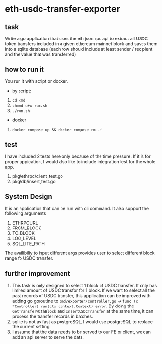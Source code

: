# eth-usdc-transfer-exporter

## task
Write a go application that uses the eth json rpc api to extract all USDC token transfers included in a given ethereum mainnet block and saves them into a sqlite database (each row should include at least sender / recipient and the value that was transferred)

## how to run it
You run it with script or docker.
- by script: 
1. `cd cmd`
1. `chmod u+x run.sh`
1. `./run.sh`

- docker
1. `docker compose up && docker compose rm -f`

## test
I have included 2 tests here only because of the time pressure. If it is for proper appication, I would also like to include integration test for the whole app.
1. pkg/ethrpc/client_test.go
1. pkg/db/insert_test.go

## System Design
It is an application that can be run with cli command. It also support the following arguments
1. ETHRPCURL
1. FROM_BLOCK
1. TO_BLOCK
1. LOG_LEVEL
1. SQL_LITE_PATH

The availibiliy to input different args provides user to select different block range fo USDC transfer.

## further improvement
1. This task is only designed to select 1 block of USDC transfer. It only has limited amount of USDC transfor for 1 block. If we want to select all the past records of USDC transfer, this application can be improved with adding go goroutine to `cmd/exporter/controller.go` -> `func (c *Controller) run(ctx context.Context) error`. By doing the `GetTransferWithBlock` and `InsertUSDCTransfer` at the same time, it can process the transfer records in batches. 
1. sqlite is not as fast as postgreSQL, I would use postgreSQL to replace the current setting
1. I assume that the data needs to be served to our FE or client, we can add an api server to serve the data.